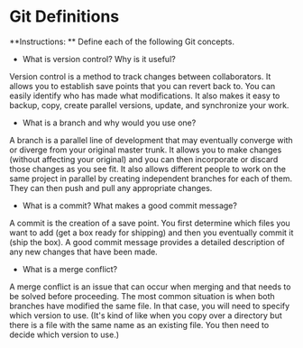 # Git Definitions

**Instructions: ** Define each of the following Git concepts.

* What is version control?  Why is it useful?

Version control is a method to track changes between collaborators. It allows you to establish save points that you can revert back to. You can easily identify who has made what modifications. It also makes it easy to backup, copy, create parallel versions, update, and synchronize your work.

* What is a branch and why would you use one?

A branch is a parallel line of development that may eventually converge with or diverge from your original master trunk. It allows you to make changes (without affecting your original) and you can then incorporate or discard those changes as you see fit. It also allows different people to work on the same project in parallel by creating independent branches for each of them. They can then push and pull any appropriate changes.

* What is a commit? What makes a good commit message?

A commit is the creation of a save point. You first determine which files you want to add (get a box ready for shipping) and then you eventually commit it (ship the box). A good commit message provides a detailed description of any new changes that have been made.

* What is a merge conflict?

A merge conflict is an issue that can occur when merging and that needs to be solved before proceeding. The most common situation is when both branches have modified the same file. In that case, you will need to specify which version to use. (It's kind of like when you copy over a directory but there is a file with the same name as an existing file. You then need to decide which version to use.)